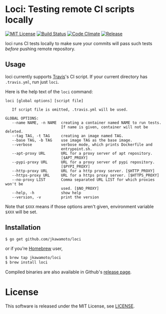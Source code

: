 # Loci: Testing remote CI scripts locally
[![MIT License](http://img.shields.io/badge/license-MIT-blue.svg?style=flat)](LICENSE)
[![Build Status](https://travis-ci.org/jkawamoto/loci.svg?branch=master)](https://travis-ci.org/jkawamoto/loci)
[![Code Climate](https://codeclimate.com/github/jkawamoto/loci/badges/gpa.svg)](https://codeclimate.com/github/jkawamoto/loci)
[![Release](https://img.shields.io/badge/release-0.2.0-lightgrey.svg)](https://github.com/jkawamoto/loci/releases/tag/v0.2.0)

loci runs CI tests locally to make sure your commits will pass such tests
*before* pushing remote repository.


## Usage
loci currently supports [Travis](https://travis-ci.org/)'s CI script.
If your current directory has `.travis.yml`, run just `loci`.

Here is the help text of the `loci` command:
~~~
loci [global options] [script file]

   If script file is omitted, .travis.yml will be used.

GLOBAL OPTIONS:
   --name NAME, -n NAME  creating a container named NAME to run tests.
                         If name is given, container will not be deleted.
   --tag TAG, -t TAG     creating an image named TAG.
   --base TAG, -b TAG    use image TAG as the base image.
   --verbose             verbose mode, which prints Dockerfile and
                         entrypoint.sh.
   --apt-proxy URL       URL for a proxy server of apt repository.
                         [$APT_PROXY]
   --pypi-proxy URL      URL for a proxy server of pypi repository.
                         [$PYPI_PROXY]
   --http-proxy URL      URL for a http proxy server. [$HTTP_PROXY]
   --https-proxy URL     URL for a https proxy server. [$HTTPS_PROXY]
   --no-proxy LIST       Comma separated URL LIST for which proxies won't be
                         used. [$NO_PROXY]
   --help, -h            show help
   --version, -v         print the version
~~~

Note that `$XXX` means if those options aren't given,
environment variable `$XXX` will be set.


## Installation
```sh
$ go get github.com/jkawamoto/loci
```
or if you're [Homebrew](http://brew.sh/) user,

```sh
$ brew tap jkawamoto/loci
$ brew install loci
```

Compiled binaries are also available in
Github's [release page](https://github.com/jkawamoto/loci/releases).


# License
This software is released under the MIT License, see [LICENSE](LICENSE).
